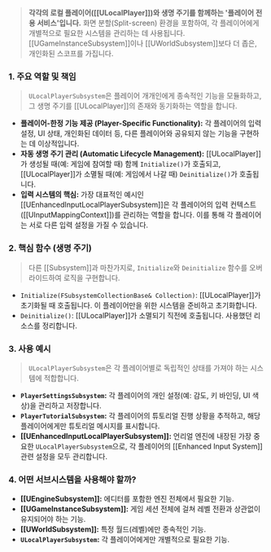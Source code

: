 > **각각의 로컬 플레이어([[ULocalPlayer]])와 생명 주기를 함께하는 '플레이어 전용 서비스'입니다.** 화면 분할(Split-screen) 환경을 포함하여, 각 플레이어에게 개별적으로 필요한 시스템을 관리하는 데 사용됩니다. [[UGameInstanceSubsystem]]이나 [[UWorldSubsystem]]보다 더 좁은, 개인화된 스코프를 가집니다.

### **1. 주요 역할 및 책임**
> `ULocalPlayerSubsystem`은 플레이어 개개인에게 종속적인 기능을 모듈화하고, 그 생명 주기를 [[ULocalPlayer]]의 존재와 동기화하는 역할을 합니다.
* **플레이어-한정 기능 제공 (Player-Specific Functionality):**
    각 플레이어의 입력 설정, UI 상태, 개인화된 데이터 등, 다른 플레이어와 공유되지 않는 기능을 구현하는 데 이상적입니다.
* **자동 생명 주기 관리 (Automatic Lifecycle Management):**
    [[ULocalPlayer]]가 생성될 때(예: 게임에 참여할 때) 함께 `Initialize()`가 호출되고, [[ULocalPlayer]]가 소멸될 때(예: 게임에서 나갈 때) `Deinitialize()`가 호출됩니다.
* **입력 시스템의 핵심:**
    가장 대표적인 예시인 [[UEnhancedInputLocalPlayerSubsystem]]은 각 플레이어의 입력 컨텍스트([[UInputMappingContext]])를 관리하는 역할을 합니다. 이를 통해 각 플레이어는 서로 다른 입력 설정을 가질 수 있습니다.

### **2. 핵심 함수 (생명 주기)**
> 다른 [[Subsystem]]과 마찬가지로, `Initialize`와 `Deinitialize` 함수를 오버라이드하여 로직을 구현합니다.
* `Initialize(FSubsystemCollectionBase& Collection)`:
    [[ULocalPlayer]]가 초기화될 때 호출됩니다. 이 플레이어만을 위한 시스템을 준비하고 초기화합니다.
* `Deinitialize()`:
    [[ULocalPlayer]]가 소멸되기 직전에 호출됩니다. 사용했던 리소스를 정리합니다.

### **3. 사용 예시**
> `ULocalPlayerSubsystem`은 각 플레이어별로 독립적인 상태를 가져야 하는 시스템에 적합합니다.
* **`PlayerSettingsSubsystem`:**
    각 플레이어의 개인 설정(예: 감도, 키 바인딩, UI 색상)을 관리하고 저장합니다.
* **`PlayerTutorialSubsystem`:**
    각 플레이어의 튜토리얼 진행 상황을 추적하고, 해당 플레이어에게만 튜토리얼 메시지를 표시합니다.
* **[[UEnhancedInputLocalPlayerSubsystem]]:**
    언리얼 엔진에 내장된 가장 중요한 `ULocalPlayerSubsystem`으로, 각 플레이어의 [[Enhanced Input System]] 관련 설정을 모두 관리합니다.

### **4. 어떤 서브시스템을 사용해야 할까?**
* **[[UEngineSubsystem]]:** 에디터를 포함한 엔진 전체에서 필요한 기능.
* **[[UGameInstanceSubsystem]]:** 게임 세션 전체에 걸쳐 레벨 전환과 상관없이 유지되어야 하는 기능.
* **[[UWorldSubsystem]]:** 특정 월드(레벨)에만 종속적인 기능.
* **`ULocalPlayerSubsystem`:** 각 플레이어에게만 개별적으로 필요한 기능.